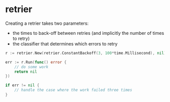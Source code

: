 # retrier

Creating a retrier takes two parameters:
- the times to back-off between retries (and implicitly the number of times to
  retry)
- the classifier that determines which errors to retry

```go
r := retrier.New(retrier.ConstantBackoff(3, 100*time.Millisecond), nil)

err := r.Run(func() error {
	// do some work
	return nil
})

if err != nil {
	// handle the case where the work failed three times
}
```
